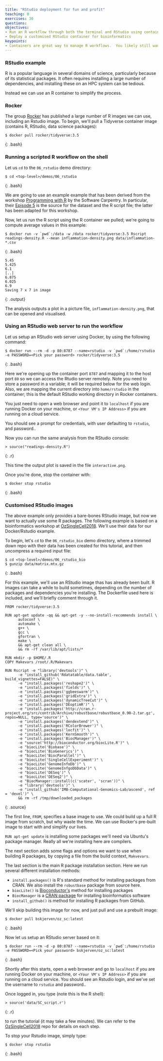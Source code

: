 ```yaml
---
title: "RStudio deployment for fun and profit"
teaching: 0
exercises: 30
questions:
objectives:
- Run an R workflow through both the terminal and RStudio using containers
- Deploy a customised RStudio container for bioinformatics
keypoints:
- Containers are great way to manage R workflows.  You likely still want to have a local installation of R/Rstudio for some testing, but if you have set workflows, you can use containers to manage them.  You can also provide Rstudio servers for collaborators
---
```


### RStudio example ###

R is a popular language in several domains of science, particularly because of its statistical packages.  It often requires installing a large number of dependencies, and installing these on an HPC system can be tedious.

Instead we can use an R container to simplify the process.


### Rocker ###

The group [Rocker](https://hub.docker.com/r/rocker) has published a large number of R images we can use, including an Rstudio image.  To begin, we'll pull a Tidyverse container image (contains R, RStudio, data science packages):

```
$ docker pull rocker/tidyverse:3.5
```
{: .bash}


### Running a scripted R workflow on the shell ###

Let us `cd` to the `06_rstudio` demo directory:

```
$ cd <top-level>/demos/06_rstudio
```
{: .bash}

We are going to use an example example that has been derived from the workshop [Programming with R](http://swcarpentry.github.io/r-novice-inflammation/) by the Software Carpentry.
In particular, their [Episode 5](http://swcarpentry.github.io/r-novice-inflammation/05-cmdline/index.html) is the source for the dataset and the R script file; the latter has been adapted for this workshop.


Now, let us run the R script using the R container we pulled; we're going to compute average values in this example:

```
$ docker run -v `pwd`:/data -w /data rocker/tidyverse:3.5 Rscript readings-density.R --mean inflammation-density.png data/inflammation-*.csv
```
{: .bash}

```
5.45
5.425
6.1
[..]
6.875
6.025
6.9
Saving 7 x 7 in image
```
{: .output}

The analysis outputs a plot in a picture file, `inflammation-density.png`, that can be opened and visualised.


### Using an RStudio web server to run the workflow ###

Let us setup an RStudio web server using Docker, by using the following command:

```
$ docker run --rm -d -p 80:8787 --name=rstudio -v `pwd`:/home/rstudio -e PASSWORD=<Pick your password> rocker/tidyverse:3.5
```
{: .bash}

Here we're opening up the container port `8787` and mapping it to the host port `80` so we can access the Rtudio server remotely. Note you need to store a password in a variable; it will be required below for the web login. Also, we are mapping the current directory into `home/rstudio` in the container; this is the default RStudio working directory in Rocker containers.

You just need to open a web browser and point it to `localhost` if you are running Docker on your machine, or `<Your VM's IP Address>` if you are running on a cloud service.

You should see a prompt for credentials, with user defaulting to `rstudio`, and password..

Now you can run the same analysis from the RStudio console:

```
> source("readings-density.R")
```
{: .r}

This time the output plot is saved in the file `interactive.png`.

Once you're done, stop the container with:

```
$ docker stop rstudio
```
{: .bash}


### Customised RStudio images ###

The above example only provides a bare-bones RStudio image, but now we want to actually use some R packages.  The following example is based on a bioinformatics workshop at [OzSingleCell2018](https://github.com/IMB-Computational-Genomics-Lab/SingleCells2018Workshop).  We'll use their data for our Docker/Rstudio example.

To begin, let's `cd` to the `06_rstudio_bio` demo directory, where a trimmed down repo with their data has been created for this tutorial, and then uncompress a required input file:

```
$ cd <top-level>/demos/06_rstudio_bio
$ gunzip data/matrix.mtx.gz
```
{: .bash}

For this example, we'll use an RStudio image thas has already been built.  R images can take a while to build sometimes, depending on the number of packages and dependencies you're installing.  The Dockerfile used here is included, and we'll briefly comment through it.
 
```
FROM rocker/tidyverse:3.5

RUN apt-get update -qq && apt-get -y --no-install-recommends install \
      autoconf \
      automake \
      g++ \
      gcc \
      gfortran \
      make \
      && apt-get clean all \
      && rm -rf /var/lib/apt/lists/*

RUN mkdir -p $HOME/.R
COPY Makevars /root/.R/Makevars

RUN Rscript -e "library('devtools')" \
      -e "install_github('Rdatatable/data.table', build_vignettes=FALSE)" \
      -e "install.packages('reshape2')" \
      -e "install.packages('fields')" \
      -e "install.packages('ggbeeswarm')" \
      -e "install.packages('gridExtra')" \
      -e "install.packages('dynamicTreeCut')" \
      -e "install.packages('DEoptimR')" \
      -e "install.packages('http://cran.r-project.org/src/contrib/Archive/robustbase/robustbase_0.90-2.tar.gz', repos=NULL, type='source')" \
      -e "install.packages('dendextend')" \
      -e "install.packages('RColorBrewer')" \
      -e "install.packages('locfit')" \
      -e "install.packages('KernSmooth')" \
      -e "install.packages('BiocManager')" \
      -e "source('http://bioconductor.org/biocLite.R')" \
      -e "biocLite('Biobase')" \
      -e "biocLite('BioGenerics')" \
      -e "biocLite('BiocParallel')" \
      -e "biocLite('SingleCellExperiment')" \
      -e "biocLite('GenomeInfoDb')" \
      -e "biocLite('GenomeInfgoDbData')" \
      -e "biocLite('DESeq')" \
      -e "biocLite('DESeq2')" \
      -e "BiocManager::install(c('scater', 'scran'))" \
      -e "library('devtools')" \
      -e "install_github('IMB-Computational-Genomics-Lab/ascend', ref = 'devel')" \
      && rm -rf /tmp/downloaded_packages
```
{: .source}

The first line, `FROM`, specifies a base image to use.  We could build up a full R image from scratch, but why waste the time.  We can use Rocker's pre-built image to start with and simplify our lives.

`RUN apt-get update` is installing some packages we'll need via Ubuntu's package manager.  Really all we're installing here are compilers.

The next section adds some flags and options we want to use when building R packages, by copying a file from the build context, `Makvevars`.

The last section is the main R package installation section.  Here we run several different installation methods:

* `install.packages()` is R's standard method for installing packages from CRAN.  We also install the `robustbase` package from source here.
* `biocLite()` is [Bioconductor's](https://bioconductor.org) method for installing packages
* `BiocManager` is a [CRAN package](https://cran.r-project.org/package=BiocManager) for installing bioinformatics software
* `install_github()` is method for installing R packages from GitHub.

We'll skip building this image for now, and just pull and use a prebuilt image:

```
$ docker pull bskjerven/oz_sc:latest
```
{: .bash}

Now let us setup an RStudio server based on it:

```
$ docker run --rm -d -p 80:8787 --name=rstudio -v `pwd`:/home/rstudio -e PASSWORD=<Pick your password> bskjerven/oz_sc:latest
```
{: .bash}

Shortly after this starts, open a web browser and go to `localhost` if you are running Docker on your machine, or `<Your VM's IP Address>` if you are running on a cloud service. You should see an Rstudio login, and we've set the username to `rstudio` and password..

Once logged in, you type (note this is the R shell):

```
> source('data/SC_script.r')
```
{: .r}

to run the tutorial (it may take a few minutes).  We can refer to the [OzSingleCell2018](https://github.com/IMB-Computational-Genomics-Lab/SingleCells2018Workshop) repo for details on each step.

To stop your Rstudio image, simply type:

```
$ docker stop rstudio
```
{: .bash}
